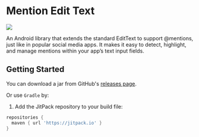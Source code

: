 # Mention Edit Text 
[![](https://jitpack.io/v/idewaputuwiprah/mention-edit-text.svg)](https://jitpack.io/#idewaputuwiprah/mention-edit-text)

An Android library that extends the standard EditText to support @mentions, just like in popular social media apps. It makes it easy to detect, highlight, and manage mentions within your app’s text input fields.

## Getting Started

You can download a jar from GitHub's [releases page][1].

Or use `Gradle` by:

1. Add the JitPack repository to your build file:
```gradle
repositories {
  maven { url 'https://jitpack.io' }
}
```

[1]: https://github.com/idewaputuwiprah/mention-edit-text/releases
[2]: https://github.com/idewaputuwiprah/mention-edit-text/releases/latest
